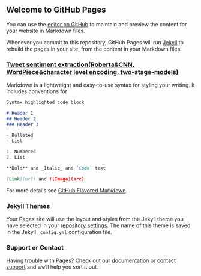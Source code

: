 ## Welcome to GitHub Pages

You can use the [editor on GitHub](https://github.com/yaodehong/emily-blog/edit/master/README.md) to maintain and preview the content for your website in Markdown files.

Whenever you commit to this repository, GitHub Pages will run [Jekyll](https://www.kaggle.com/emily2008/tweet-sentiment-extraction-2-stage-models) to rebuild the pages in your site, from the content in your Markdown files.

### [Tweet sentiment extraction(Roberta&CNN, WordPiece&character level encoding, two-stage-models)](https://www.kaggle.com/emily2008/tweet-sentiment-extraction-2-stage-models)

Markdown is a lightweight and easy-to-use syntax for styling your writing. It includes conventions for

```markdown
Syntax highlighted code block

# Header 1
## Header 2
### Header 3

- Bulleted
- List

1. Numbered
2. List

**Bold** and _Italic_ and `Code` text

[Link](url) and ![Image](src)
```

For more details see [GitHub Flavored Markdown](https://guides.github.com/features/mastering-markdown/).

### Jekyll Themes

Your Pages site will use the layout and styles from the Jekyll theme you have selected in your [repository settings](https://github.com/yaodehong/emily-blog/settings). The name of this theme is saved in the Jekyll `_config.yml` configuration file.

### Support or Contact

Having trouble with Pages? Check out our [documentation](https://docs.github.com/categories/github-pages-basics/) or [contact support](https://github.com/contact) and we’ll help you sort it out.
